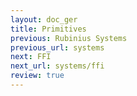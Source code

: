 ```yaml
---
layout: doc_ger
title: Primitives
previous: Rubinius Systems
previous_url: systems
next: FFI
next_url: systems/ffi
review: true
---
```


